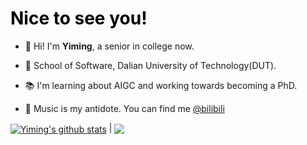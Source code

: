 <h1 style="text-decoration: none; color: #000">Nice to see you!</h1>

- 👋 Hi! I'm <b>Yiming</b>, a senior in college now.

- 🏫 School of Software, Dalian University of Technology(DUT).

- 📚 I'm learning about AIGC and working towards becoming a PhD.

- 🎸 Music is my antidote. You can find me <a href="https://b23.tv/tCCG97R" target="_blank">@bilibili</a>

<a href="https://github.com/ymzhang0319/github-readme-stats"><img align="center" src="https://github-readme-stats.vercel.app/api?username=ymzhang0319&show_icons=true&include_all_commits=true&theme=rose&hide_border=true" alt="Yiming's github stats" /></a> | <a href="https://github.com/ymzhang0319/github-readme-stats"><img align="center" src="https://github-readme-stats.vercel.app/api/top-langs/?username=ymzhang0319&layout=compact&theme=rose&hide_border=true" /></a>
